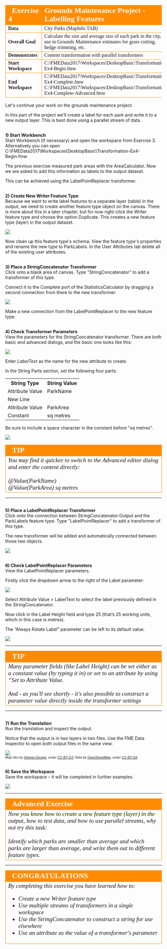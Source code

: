 <!--Exercise Section-->


<table style="border-spacing: 0px;border-collapse: collapse;font-family:serif">
<tr>
<td width=25% style="vertical-align:middle;background-color:darkorange;border: 2px solid darkorange">
<i class="fa fa-cogs fa-lg fa-pull-left fa-fw" style="color:white;padding-right: 12px;vertical-align:text-top"></i>
<span style="color:white;font-size:x-large;font-weight: bold">Exercise 4</span>
</td>
<td style="border: 2px solid darkorange;background-color:darkorange;color:white">
<span style="color:white;font-size:x-large;font-weight: bold">Grounds Maintenance Project - Labelling Features</span>
</td>
</tr>

<tr>
<td style="border: 1px solid darkorange; font-weight: bold">Data</td>
<td style="border: 1px solid darkorange">City Parks (MapInfo TAB)</td>
</tr>

<tr>
<td style="border: 1px solid darkorange; font-weight: bold">Overall Goal</td>
<td style="border: 1px solid darkorange">Calculate the size and average size of each park in the city, to use in Grounds Maintenance estimates for grass cutting, hedge trimming, etc.</td>
</tr>

<tr>
<td style="border: 1px solid darkorange; font-weight: bold">Demonstrates</td>
<td style="border: 1px solid darkorange">Content transformation with parallel transformers</td>
</tr>

<tr>
<td style="border: 1px solid darkorange; font-weight: bold">Start Workspace</td>
<td style="border: 1px solid darkorange">C:\FMEData2017\Workspaces\DesktopBasic\Transformation-Ex4-Begin.fmw</td>
</tr>

<tr>
<td style="border: 1px solid darkorange; font-weight: bold">End Workspace</td>
<td style="border: 1px solid darkorange">C:\FMEData2017\Workspaces\DesktopBasic\Transformation-Ex4-Complete.fmw<br>C:\FMEData2017\Workspaces\DesktopBasic\Transformation-Ex4-Complete-Advanced.fmw</td>
</tr>

</table>


Let's continue your work on the grounds maintenance project.

In this part of the project we’ll create a label for each park and write it to a new output layer. This is best done using a parallel stream of data.


<br>**1) Start Workbench**
<br>Start Workbench (if necessary) and open the workspace from Exercise 3. Alternatively you can open C:\FMEData2017\Workspaces\DesktopBasic\Transformation-Ex4-Begin.fmw

The previous exercise measured park areas with the AreaCalculator. Now we are asked to add this information as labels to the output dataset.

This can be achieved using the LabelPointReplacer transformer.


<br>**2) Create New Writer Feature Type**
<br>Because we want to write label features to a separate layer (table) in the output, we need to create another feature type object on the canvas. There is more about this in a later chapter, but for now right-click the Writer feature type and choose the option Duplicate. This creates a new feature type (layer) in the output dataset.

![](./Images/Img2.227.Ex4.DuplicateFeatureType.png)


Now clean up this feature type's schema. View the feature type's properties and rename the new type to ParkLabels. In the User Attributes tab delete all of the existing user attributes.


<br>**3) Place a StringConcatenator Transformer**
<br>Click onto a blank area of canvas. Type "StringConcatenator" to add a transformer of this type.

Connect it to the Complete port of the StatisticsCalculator by dragging a second connection from there to the new transformer.

![](./Images/Img2.228.Ex4.StringConcatenatorCanvas.png)

Make a new connection from the LabelPointReplacer to the new feature type.

<br>**4) Check Transformer Parameters**
<br>View the parameters for the StringConcatenator transformer. There are both basic and advanced dialogs, and the basic one looks like this:

![](./Images/Img2.229.Ex4.StringConcatenatorEmptyParams.png)

Enter *LabelText* as the name for the new attribute to create.

In the String Parts section, set the following four parts:

<table>
<th>String Type</th><th>String Value</th>
<tr><td>Attribute Value</td><td>ParkName</td></tr>
<tr><td>New Line</td><td></td></tr>
<tr><td>Attribute Value</td><td>ParkArea</td></tr>
<tr><td>Constant</td><td> sq metres</td></tr>
</table>

Be sure to include a space character in the constant before "sq metres".

![](./Images/Img2.230.Ex4.StringConcatenatorParams.png)

<!--Tip Section--> 

<table style="border-spacing: 0px">
<tr>
<td style="vertical-align:middle;background-color:darkorange;border: 2px solid darkorange">
<i class="fa fa-info-circle fa-lg fa-pull-left fa-fw" style="color:white;padding-right: 12px;vertical-align:text-top"></i>
<span style="color:white;font-size:x-large;font-weight: bold;font-family:serif">TIP</span>
</td>
</tr>

<tr>
<td style="border: 1px solid darkorange">
<span style="font-family:serif; font-style:italic; font-size:larger">
You may find it quicker to switch to the Advanced editor dialog and enter the content directly:
<br><br>@Value(ParkName)
<br>@Value(ParkArea) sq metres
</span>
</td>
</tr>
</table>

---

<br>**5) Place a LabelPointReplacer Transformer**
<br>Click onto the connection between StringConcatenator:Output and the ParkLabels feature type. Type "LabelPointReplacer" to add a transformer of this type.

The new transformer will be added and automatically connected between those two objects.

![](./Images/Img2.231.Ex4.LabelPointReplacerCanvas.png)


<br>**6) Check LabelPointReplacer Parameters**
<br>View the LabelPointReplacer parameters. 

Firstly click the dropdown arrow to the right of the Label parameter:

![](./Images/Img2.232.Ex4.LabelEditDialog.png)

Select Attribute Value &gt; LabelText to select the label previously defined in the StringConcatenator.

Now click in the Label Height field and type 25 (that’s 25 working units, which in this case is metres).

The “Always Rotate Label” parameter can be left to its default value.

![](./Images/Img2.233.Ex4.LabelPointReplacerParameters.png)




---

<!--Tip Section--> 

<table style="border-spacing: 0px">
<tr>
<td style="vertical-align:middle;background-color:darkorange;border: 2px solid darkorange">
<i class="fa fa-info-circle fa-lg fa-pull-left fa-fw" style="color:white;padding-right: 12px;vertical-align:text-top"></i>
<span style="color:white;font-size:x-large;font-weight: bold;font-family:serif">TIP</span>
</td>
</tr>

<tr>
<td style="border: 1px solid darkorange">
<span style="font-family:serif; font-style:italic; font-size:larger">
Many parameter fields (like Label Height) can be set either as a constant value (by typing it in) or set to an attribute by using “Set to Attribute Value.
<br><br>And - as you'll see shortly - it's also possible to construct a parameter value directly inside the transformer settings
</span>
</td>
</tr>
</table>

---

<br>**7) Run the Translation**
<br>Run the translation and inspect the output.

Notice that the output is in two layers in two files. Use the FME Data Inspector to open both output files in the same view.

![](./Images/Img2.234.Ex4.LabelsInDIView.png)
<br><span style="font-style:italic;font-size:x-small">Map tiles by <a href="http://stamen.com">Stamen Design</a>, under <a href="http://creativecommons.org/licenses/by/3.0">CC-BY-3.0</a>. Data by <a href="http://openstreetmap.org">OpenStreetMap</a>, under <a href="http://creativecommons.org/licenses/by-sa/3.0">CC-BY-SA</a>.


<br>**6) Save the Workspace**
<br>Save the workspace – it will be completed in further examples.

![](./Images/Img2.235.Ex4.WorkspaceWithLabelPointReplacer.png)

---

<!--Advanced Exercise Section-->

<table style="border-spacing: 0px">
<tr>
<td style="vertical-align:middle;background-color:darkorange;border: 2px solid darkorange">
<i class="fa fa-cogs fa-lg fa-pull-left fa-fw" style="color:white;padding-right: 12px;vertical-align:text-top"></i>
<span style="color:white;font-size:x-large;font-weight: bold;font-family:serif">Advanced Exercise</span>
</td>
</tr>

<tr>
<td style="border: 1px solid darkorange">
<span style="font-family:serif; font-style:italic; font-size:larger">
Now you know how to create a new feature type (layer) in the output, how to test data, and how to use parallel streams, why not try this task:
<br><br>Identify which parks are smaller than average and which parks are larger than average, and write them out to different feature types.
</span>
</td>
</tr>
</table>

---

<!--Exercise Congratulations Section--> 

<table style="border-spacing: 0px">
<tr>
<td style="vertical-align:middle;background-color:darkorange;border: 2px solid darkorange">
<i class="fa fa-thumbs-o-up fa-lg fa-pull-left fa-fw" style="color:white;padding-right: 12px;vertical-align:text-top"></i>
<span style="color:white;font-size:x-large;font-weight: bold;font-family:serif">CONGRATULATIONS</span>
</td>
</tr>

<tr>
<td style="border: 1px solid darkorange">
<span style="font-family:serif; font-style:italic; font-size:larger">
By completing this exercise you have learned how to:
<br>
<ul><li>Create a new Writer feature type</li>
<li>Use multiple streams of transformers in a single workspace</li>
<li>Use the StringConcatenator to construct a string for use elsewhere</li>
<li>Use an attribute as the value of a transformer's parameter</li></ul>
</span>
</td>
</tr>
</table>

